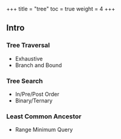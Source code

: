 +++
title  = "tree"
toc    = true
weight = 4
+++

## Intro
### Tree Traversal
- Exhaustive
- Branch and Bound

### Tree Search
- In/Pre/Post Order
- Binary/Ternary

### Least Common Ancestor
- Range Minimum Query
